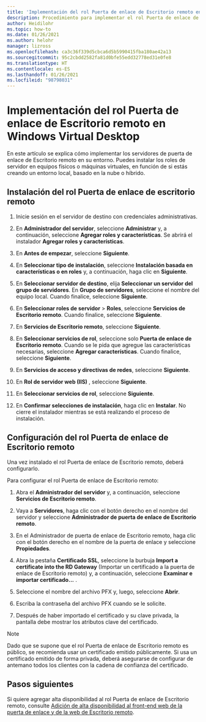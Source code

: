 ```yaml
---
title: 'Implementación del rol Puerta de enlace de Escritorio remoto en Windows Virtual Desktop: Azure'
description: Procedimiento para implementar el rol Puerta de enlace de Escritorio remoto en Windows Virtual Desktop.
author: Heidilohr
ms.topic: how-to
ms.date: 01/26/2021
ms.author: helohr
manager: lizross
ms.openlocfilehash: ca3c36f339d5cbca6d5b5990415fba180ae42a13
ms.sourcegitcommit: 95c2cbdd2582fa81d0bfe55edd32778ed31e0fe8
ms.translationtype: HT
ms.contentlocale: es-ES
ms.lasthandoff: 01/26/2021
ms.locfileid: "98798031"
---
```

# <a name="deploy-the-rd-gateway-role-in-windows-virtual-desktop"></a>Implementación del rol Puerta de enlace de Escritorio remoto en Windows Virtual Desktop

En este artículo se explica cómo implementar los servidores de puerta de enlace de Escritorio remoto en su entorno. Puedes instalar los roles de servidor en equipos físicos o máquinas virtuales, en función de si estás creando un entorno local, basado en la nube o híbrido.

## <a name="install-the-rd-gateway-role"></a>Instalación del rol Puerta de enlace de escritorio remoto

1. Inicie sesión en el servidor de destino con credenciales administrativas.

2. En **Administrador del servidor**, seleccione **Administrar** y, a continuación, seleccione **Agregar roles y características**. Se abrirá el instalador **Agregar roles y características**.

3. En **Antes de empezar**, seleccione **Siguiente**.

4. En **Seleccionar tipo de instalación**, seleccione **Instalación basada en características o en roles** y, a continuación, haga clic en **Siguiente**.

5. En **Seleccionar servidor de destino**, elija **Seleccionar un servidor del grupo de servidores**. En **Grupo de servidores**, seleccione el nombre del equipo local. Cuando finalice, seleccione **Siguiente**.

6. En **Seleccionar roles de servidor** > **Roles**, seleccione **Servicios de Escritorio remoto**. Cuando finalice, seleccione **Siguiente**.

7. En **Servicios de Escritorio remoto**, seleccione **Siguiente**.

8. En **Seleccionar servicios de rol**, seleccione solo **Puerta de enlace de Escritorio remoto**. Cuando se le pida que agregue las características necesarias, seleccione **Agregar características**. Cuando finalice, seleccione **Siguiente**.

9. En **Servicios de acceso y directivas de redes**, seleccione **Siguiente**.

10. En **Rol de servidor web (IIS)** , seleccione **Siguiente**.

11. En **Seleccionar servicios de rol**, seleccione **Siguiente**.

12. En **Confirmar selecciones de instalación**, haga clic en **Instalar**. No cierre el instalador mientras se está realizando el proceso de instalación.

## <a name="configure-rd-gateway-role"></a>Configuración del rol Puerta de enlace de Escritorio remoto

Una vez instalado el rol Puerta de enlace de Escritorio remoto, deberá configurarlo.

Para configurar el rol Puerta de enlace de Escritorio remoto:

1. Abra el **Administrador del servidor** y, a continuación, seleccione **Servicios de Escritorio remoto**.

2. Vaya a **Servidores**, haga clic con el botón derecho en el nombre del servidor y seleccione **Administrador de puerta de enlace de Escritorio remoto**.

3. En el Administrador de puerta de enlace de Escritorio remoto, haga clic con el botón derecho en el nombre de la puerta de enlace y seleccione **Propiedades**.

4. Abra la pestaña **Certificado SSL**, seleccione la burbuja **Import a certificate into the RD Gateway** (Importar un certificado a la puerta de enlace de Escritorio remoto) y, a continuación, seleccione **Examinar e importar certificado...** .

5. Seleccione el nombre del archivo PFX y, luego, seleccione **Abrir**.

6. Escriba la contraseña del archivo PFX cuando se le solicite.

7. Después de haber importado el certificado y su clave privada, la pantalla debe mostrar los atributos clave del certificado.

>[!NOTE]
>Dado que se supone que el rol Puerta de enlace de Escritorio remoto es público, se recomienda usar un certificado emitido públicamente. Si usa un certificado emitido de forma privada, deberá asegurarse de configurar de antemano todos los clientes con la cadena de confianza del certificado.

## <a name="next-steps"></a>Pasos siguientes

Si quiere agregar alta disponibilidad al rol Puerta de enlace de Escritorio remoto, consulte [Adición de alta disponibilidad al front-end web de la puerta de enlace y de la web de Escritorio remoto](/windows-server/remote/remote-desktop-services/rds-rdweb-gateway-ha).